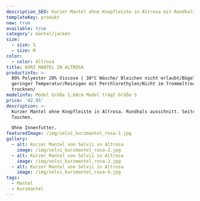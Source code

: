 ```yaml
---
description_SEO: Kurzer Mantel ohne Knopfleiste in Altrosa mit Rundhals ausschnitt von Selvii.
templateKey: produkt
new: true
available: true
category': mäntel/jacken
size:
  - size: S
  - size: M
color:
  - color: Altrosa
title: KURZ MANTEL IN ALTROSA
productinfo: >-
  80% Polyester 20% Viscose | 30°C Wäsche/ Bleichen nicht erlaubt/Bügeln mit
  geringer Temperatur/Reinigen mit Perchlorethylen/Nicht im Trommeltrockner
  trocknen/
modelinfo: Model Größe 1.68cm Model trägt Größe S
price: '42.95'
description: >-
  Kurzer Mantel ohne Knopfleiste in Altrosa. Rundhals ausschnitt. Seiten
  Taschen.

  Ohne Innenfutter.
featuredImage: /img/selvi_kurzmantel_rosa-1.jpg
gallery:
  - alt: Kurzer Mantel von Selvii in Altrosa
    image: /img/selvi_kurzmantel_rosa-2.jpg
  - alt: Kurzer Mantel von Selvii in Altrosa
    image: /img/selvi_kurzmantel_rosa-3.jpg
  - alt: Kurzer Mantel von Selvii in Altrosa
    image: /img/selvi_kurzmantel_rosa-4.jpg
tags:
  - Mantel
  - Kurzmantel
---
```


